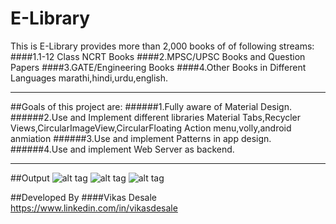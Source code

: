 # E-Library

This is E-Library provides more than 2,000 books of of following streams:
####1.1-12 Class NCRT Books
####2.MPSC/UPSC Books and Question Papers
####3.GATE/Engineering Books
####4.Other Books in Different Languages marathi,hindi,urdu,english.
***
##Goals of this project are:
######1.Fully aware of Material Design.
######2.Use and Implement different libraries Material Tabs,Recycler Views,CircularImageView,CircularFloating Action menu,volly,android anmiation
######3.Use and implement Patterns in app design.
######4.Use and implement Web Server as backend.
***
##Output
![alt tag](https://github.com/vikasdesale/E-Library/tree/master/Screenshots/screen1.png)
![alt tag](https://github.com/vikasdesale/E-Library/tree/master/Screenshots/screen2.png)
![alt tag](https://github.com/vikasdesale/E-Library/tree/master/Screenshots/screen3.png)

##Developed By
####Vikas Desale 
https://www.linkedin.com/in/vikasdesale

